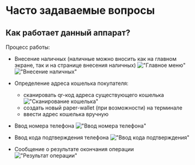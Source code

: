 # Часто задаваемые вопросы
## Как работает данный аппарат?

Процесс работы:
- Внесение наличных (наличные можно вносить как на главном экране, так и на странице внесения наличных)
!["Главное меню"](https://github.com/trovemat/docs/blob/master/Kiosk/de/img/1.png)
!["Внесение наличных"](https://github.com/trovemat/docs/blob/master/Kiosk/de/img/2.png)
- Определение адреса кошелька покупателя:

  - сканировать qr-код адреса существующего кошелька
!["Сканирование кошелька"](https://github.com/trovemat/docs/blob/master/Kiosk/de/img/3.png)
  - создать новый paper-wallet (при возможности) на терминале
  - ввести адрес кошелька вручную
  
 - Ввод номера телефона
 !["Ввод номера телефона"](https://github.com/trovemat/docs/blob/master/Kiosk/de/img/4.png)
 - Ввод кода подтверждения телефона
 !["Ввод кода подтверждения"](https://github.com/trovemat/docs/blob/master/Kiosk/de/img/5.png)
 - Сообщение о результате окончания операции
 !["Результат операции"](https://github.com/trovemat/docs/blob/master/Kiosk/de/img/6.png)
